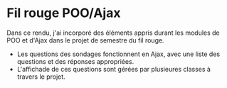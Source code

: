 # Fil rouge POO/Ajax

Dans ce rendu, j'ai incorporé des éléments appris durant les modules de POO et d'Ajax dans le projet de semestre du fil rouge.

- Les questions des sondages fonctionnent en Ajax, avec une liste des questions et des réponses appropriées.
- L'affichade de ces questions sont gérées par plusieures classes à travers le projet.
